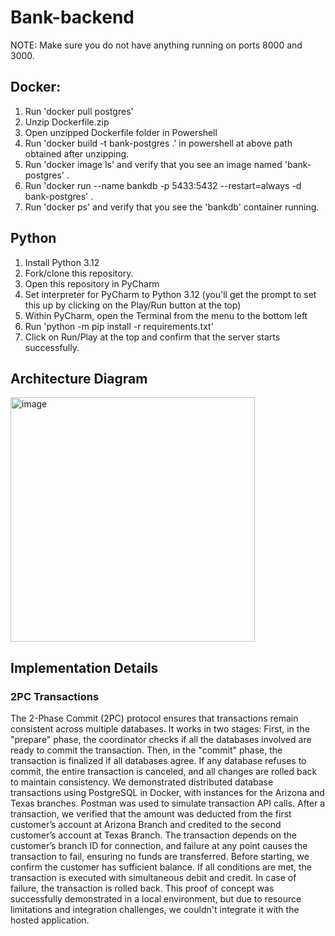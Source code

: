 # Bank-backend

NOTE: Make sure you do not have anything running on ports 8000 and 3000.

## Docker:
1. Run 'docker pull postgres'
2. Unzip Dockerfile.zip
3. Open unzipped Dockerfile folder in Powershell
4. Run 'docker build -t bank-postgres .' in powershell at above path obtained after unzipping.
5. Run 'docker image ls' and verify that you see an image named 'bank-postgres' .
6. Run 'docker run --name bankdb -p 5433:5432 --restart=always -d bank-postgres' .
7. Run 'docker ps' and verify that you see the 'bankdb' container running.
 
## Python
1. Install Python 3.12
2. Fork/clone this repository.
3. Open this repository in PyCharm
4. Set interpreter for PyCharm to Python 3.12 (you'll get the prompt to set this up by clicking on the Play/Run button at the top)
5. Within PyCharm, open the Terminal from the menu to the bottom left
6. Run 'python -m pip install -r requirements.txt'
7. Click on Run/Play at the top and confirm that the server starts successfully.

## Architecture Diagram
<img width="391" alt="image" src="https://github.com/user-attachments/assets/7a0284bf-b1ae-47af-b2a4-31fb9cef5ad8" />

## Implementation Details
### 2PC Transactions

 The 2-Phase Commit (2PC) protocol ensures that 
transactions remain consistent across multiple databases. It 
works in two stages: First, in the "prepare" phase, the 
coordinator checks if all the databases involved are ready to 
commit the transaction. Then, in the "commit" phase, the 
transaction is finalized if all databases agree. If any database 
refuses to commit, the entire transaction is canceled, and all 
changes are rolled back to maintain consistency.
 We demonstrated distributed database transactions using 
PostgreSQL in Docker, with instances for the Arizona and 
Texas branches. Postman was used to simulate transaction API 
calls. After a transaction, we verified that the amount was 
deducted from the first customer’s account at Arizona Branch 
and credited to the second customer’s account at Texas 
Branch. The transaction depends on the customer’s branch ID 
for connection, and failure at any point causes the transaction 
to fail, ensuring no funds are transferred. Before starting, we 
confirm the customer has sufficient balance. If all conditions 
are met, the transaction is executed with simultaneous debit 
and credit. In case of failure, the transaction is rolled back. 
This proof of concept was successfully demonstrated in a local 
environment, but due to resource limitations and integration 
challenges, we couldn't integrate it with the hosted application.


